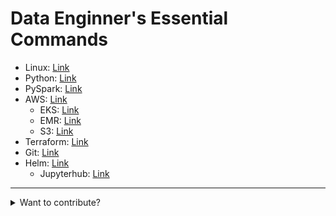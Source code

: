 # Data Enginner's Essential Commands

* Linux: [Link](Linux.md)
* Python: [Link](Python.md)
* PySpark: [Link](PySpark.md)
* AWS: [Link](AWS)
    * EKS: [Link](AWS/EKS.md)
    * EMR: [Link](AWS/EMR.md)
    * S3: [Link](AWS/S3.md)
* Terraform: [Link](terraform.md)
* Git: [Link](Git.md)
* Helm: [Link](Helm)
    * Jupyterhub: [Link](Helm/Jupyterhub.md)

---   
<details><summary>Want to contribute?</summary>
<p>

* The commands should not be copy-pasted from any source in bulk.
* Only add those commands that you use more frequently but may be unknown to other developers.

Example: `pwd`, `ls` e.t.c., are not allowed
* Follow the structure and don't forget to embed any reference links either in heading or command description.
    * Put it inside a directory if applicable
    * Give a proper heading
    * Use markdown script for [block code or inline code]((https://github.com/adam-p/markdown-here/wiki/Markdown-Here-Cheatsheet#code)) to embed commands
* If the command heading is not sufficient to explain the uses, give 1 liner explanation with an example.
* I would be happy to accept your pull request even if you add `one` good command than adding `ten` not so good commands.
</p>
</details>
